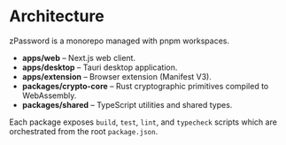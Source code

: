 # Architecture

zPassword is a monorepo managed with pnpm workspaces.

- **apps/web** – Next.js web client.
- **apps/desktop** – Tauri desktop application.
- **apps/extension** – Browser extension (Manifest V3).
- **packages/crypto-core** – Rust cryptographic primitives compiled to WebAssembly.
- **packages/shared** – TypeScript utilities and shared types.

Each package exposes `build`, `test`, `lint`, and `typecheck` scripts which are orchestrated from the root `package.json`.
